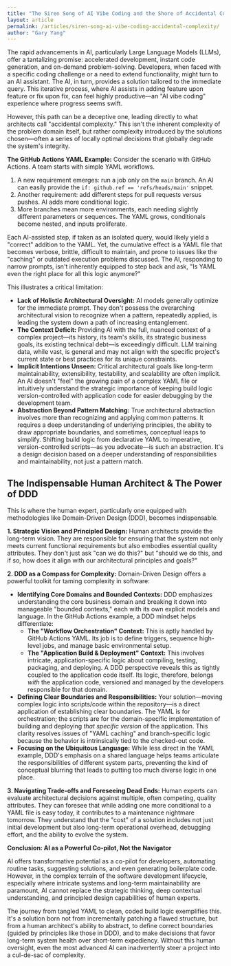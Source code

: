 ```yaml
---
title: "The Siren Song of AI Vibe Coding and the Shore of Accidental Complexity"
layout: article
permalink: /articles/siren-song-ai-vibe-coding-accidental-complexity/
author: "Gary Yang"
---
```


The rapid advancements in AI, particularly Large Language Models (LLMs), offer a tantalizing promise: accelerated development, instant code generation, and on-demand problem-solving. Developers, when faced with a specific coding challenge or a need to extend functionality, might turn to an AI assistant. The AI, in turn, provides a solution tailored to the immediate query. This iterative process, where AI assists in adding feature upon feature or fix upon fix, can feel highly productive—an "AI vibe coding" experience where progress seems swift.

However, this path can be a deceptive one, leading directly to what architects call "accidental complexity." This isn't the inherent complexity of the problem domain itself, but rather complexity introduced by the solutions chosen—often a series of locally optimal decisions that globally degrade the system's integrity.

**The GitHub Actions YAML Example:**
Consider the scenario with GitHub Actions. A team starts with simple YAML workflows.
1.  A new requirement emerges: run a job only on the `main` branch. An AI can easily provide the `if: github.ref == 'refs/heads/main'` snippet.
2.  Another requirement: add different steps for pull requests versus pushes. AI adds more conditional logic.
3.  More branches mean more environments, each needing slightly different parameters or sequences. The YAML grows, conditionals become nested, and inputs proliferate.

Each AI-assisted step, if taken as an isolated query, would likely yield a "correct" addition to the YAML. Yet, the cumulative effect is a YAML file that becomes verbose, brittle, difficult to maintain, and prone to issues like the "caching" or outdated execution problems discussed. The AI, responding to narrow prompts, isn't inherently equipped to step back and ask, "Is YAML even the right place for all this logic anymore?"

This illustrates a critical limitation:
*   **Lack of Holistic Architectural Oversight:** AI models generally optimize for the immediate prompt. They don't possess the overarching architectural vision to recognize when a pattern, repeatedly applied, is leading the system down a path of increasing entanglement.
*   **The Context Deficit:** Providing AI with the full, nuanced context of a complex project—its history, its team's skills, its strategic business goals, its existing technical debt—is exceedingly difficult. LLM training data, while vast, is general and may not align with the specific project's current state or best practices for its unique constraints.
*   **Implicit Intentions Unseen:** Critical architectural goals like long-term maintainability, extensibility, testability, and scalability are often implicit. An AI doesn't "feel" the growing pain of a complex YAML file or intuitively understand the strategic importance of keeping build logic version-controlled with application code for easier debugging by the development team.
*   **Abstraction Beyond Pattern Matching:** True architectural abstraction involves more than recognizing and applying common patterns. It requires a deep understanding of underlying principles, the ability to draw appropriate boundaries, and sometimes, conceptual leaps to simplify. Shifting build logic from declarative YAML to imperative, version-controlled scripts—as you advocate—is such an abstraction. It's a design decision based on a deeper understanding of responsibilities and maintainability, not just a pattern match.

## The Indispensable Human Architect & The Power of DDD

This is where the human expert, particularly one equipped with methodologies like Domain-Driven Design (DDD), becomes indispensable.

**1. Strategic Vision and Principled Design:**
Human architects provide the long-term vision. They are responsible for ensuring that the system not only meets current functional requirements but also embodies essential quality attributes. They don't just ask "can we do this?" but "should we do this, and if so, how does it align with our architectural principles and goals?"

**2. DDD as a Compass for Complexity:**
Domain-Driven Design offers a powerful toolkit for taming complexity in software:
*   **Identifying Core Domains and Bounded Contexts:** DDD emphasizes understanding the core business domain and breaking it down into manageable "bounded contexts," each with its own explicit models and language. In the GitHub Actions example, a DDD mindset helps differentiate:
    *   **The "Workflow Orchestration" Context:** This is aptly handled by GitHub Actions YAML. Its job is to define triggers, sequence high-level jobs, and manage basic environmental setup.
    *   **The "Application Build & Deployment" Context:** This involves intricate, application-specific logic about compiling, testing, packaging, and deploying. A DDD perspective reveals this as tightly coupled to the application code itself. Its logic, therefore, belongs *with* the application code, versioned and managed by the developers responsible for that domain.
*   **Defining Clear Boundaries and Responsibilities:** Your solution—moving complex logic into scripts/code within the repository—is a direct application of establishing clear boundaries. The YAML is for orchestration; the scripts are for the domain-specific implementation of building and deploying *that specific version* of the application. This clarity resolves issues of "YAML caching" and branch-specific logic because the behavior is intrinsically tied to the checked-out code.
*   **Focusing on the Ubiquitous Language:** While less direct in the YAML example, DDD's emphasis on a shared language helps teams articulate the responsibilities of different system parts, preventing the kind of conceptual blurring that leads to putting too much diverse logic in one place.

**3. Navigating Trade-offs and Foreseeing Dead Ends:**
Human experts can evaluate architectural decisions against multiple, often competing, quality attributes. They can foresee that while adding one more conditional to a YAML file is easy today, it contributes to a maintenance nightmare tomorrow. They understand that the "cost" of a solution includes not just initial development but also long-term operational overhead, debugging effort, and the ability to evolve the system.

**Conclusion: AI as a Powerful Co-pilot, Not the Navigator**

AI offers transformative potential as a co-pilot for developers, automating routine tasks, suggesting solutions, and even generating boilerplate code. However, in the complex terrain of the software development lifecycle, especially where intricate systems and long-term maintainability are paramount, AI cannot replace the strategic thinking, deep contextual understanding, and principled design capabilities of human experts.

The journey from tangled YAML to clean, coded build logic exemplifies this. It's a solution born not from incrementally patching a flawed structure, but from a human architect's ability to abstract, to define correct boundaries (guided by principles like those in DDD), and to make decisions that favor long-term system health over short-term expediency. Without this human oversight, even the most advanced AI can inadvertently steer a project into a cul-de-sac of complexity.
